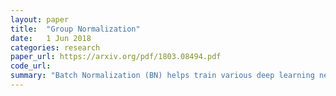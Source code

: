 ```yaml
---
layout: paper
title:  "Group Normalization"
date:   1 Jun 2018
categories: research
paper_url: https://arxiv.org/pdf/1803.08494.pdf
code_url: 
summary: "Batch Normalization (BN) helps train various deep learning networks but struggles with small batch sizes due to inaccurate statistics estimation, limiting its use in memory-constrained tasks. This paper introduces Group Normalization (GN) as an alternative that divides channels into groups for normalization, independent of batch sizes, offering stable accuracy across various batch sizes. GN shows lower error rates compared to BN in small batches and comparable performance in typical batch sizes."
---
```


